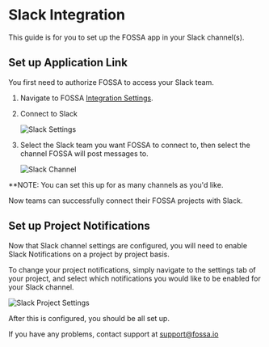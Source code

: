 # Slack Integration

This guide is for you to set up the FOSSA app in your Slack channel(s).

## Set up Application Link

You first need to authorize FOSSA to access your Slack team.

1. Navigate to FOSSA [Integration Settings](/account/settings/integrations).

2. Connect to Slack

	![Slack Settings](/img/slack-org-settings.png)

3. Select the Slack team you want FOSSA to connect to, then select the channel FOSSA will post messages to.

	![Slack Channel](/img/slack-channel-select.png)


**NOTE: You can set this up for as many channels as you'd like.

Now teams can successfully connect their FOSSA projects with Slack.

## Set up Project Notifications

Now that Slack channel settings are configured, you will need to enable Slack Notifications on a project by project basis.

To change your project notifications, simply navigate to the settings tab of your project, and select which notifications you would like to be enabled for your Slack channel.

![Slack Project Settings](/img/slack-project-settings.png)


After this is configured, you should be all set up.

If you have any problems, contact support at support@fossa.io